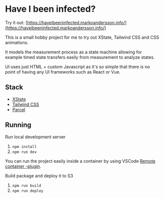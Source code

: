 # Have I been infected?

Try it out: [https://haveibeeninfected.markoandersson.info/](https://haveibeeninfected.markoandersson.info/)


This is a small hobby project for me to try out XState, Tailwind CSS and CSS animations.

It models the measurement process as a state machine allowing for example timed state transfers easily from measurement to analyze states.

UI uses just HTML + custom Javascript as it's so simple that there is no point of having any UI frameworks such as React or Vue.

## Stack

- [XState](https://xstate.js.org/)
- [Tailwind CSS](https://tailwindcss.com/)
- [Parcel](https://parceljs.org/)

## Running

Run local development server

1. `npm install`
1. `npm run dev`

You can run the project easily inside a container by using VSCode [Remote container -plugin](https://marketplace.visualstudio.com/items?itemName=ms-vscode-remote.remote-containers).

Build package and deploy it to S3

1. `npm run build`
1. `npm run deploy`